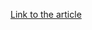 [Link to the article](https://www.blackhat.com/docs/eu-17/materials/eu-17-Atkinson-A-Process-Is-No-One-Hunting-For-Token-Manipulation.pdf)
